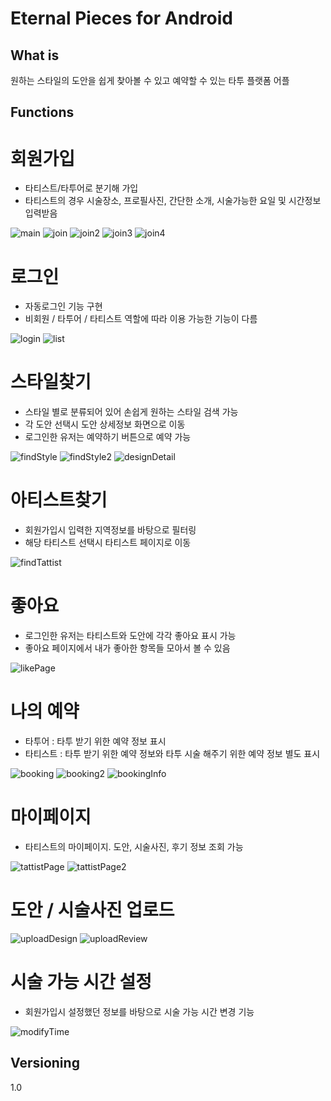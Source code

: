 Eternal Pieces for Android
==========================

What is
-------
원하는 스타일의 도안을 쉽게 찾아볼 수 있고 예약할 수 있는 타투 플랫폼 어플


Functions
---------
# 회원가입 
- 타티스트/타투어로 분기해 가입
- 타티스트의 경우 시술장소, 프로필사진, 간단한 소개, 시술가능한 요일 및 시간정보 입력받음 

![main](https://user-images.githubusercontent.com/40784518/68589386-1a0ca880-04cf-11ea-8634-24531211296b.png)
![join](https://user-images.githubusercontent.com/40784518/68589476-4f18fb00-04cf-11ea-981b-bc691c5a3e48.png)
![join2](https://user-images.githubusercontent.com/40784518/68589511-6657e880-04cf-11ea-83b2-b8842ebbffb7.png)
![join3](https://user-images.githubusercontent.com/40784518/68589534-740d6e00-04cf-11ea-9087-bd33e5fd0931.png)
![join4](https://user-images.githubusercontent.com/40784518/68589552-812a5d00-04cf-11ea-9622-4725450ff668.png)

# 로그인
- 자동로그인 기능 구현
- 비회원 / 타투어 / 타티스트 역할에 따라 이용 가능한 기능이 다름 

![login](https://user-images.githubusercontent.com/40784518/68589623-bdf65400-04cf-11ea-9573-23f77c72c27a.png)
![list](https://user-images.githubusercontent.com/40784518/68591119-54784480-04d3-11ea-9aed-d01c5bbb69d2.png)

# 스타일찾기
- 스타일 별로 분류되어 있어 손쉽게 원하는 스타일 검색 가능 
- 각 도안 선택시 도안 상세정보 화면으로 이동
- 로그인한 유저는 예약하기 버튼으로 예약 가능 

![findStyle](https://user-images.githubusercontent.com/40784518/68589729-0b72c100-04d0-11ea-8377-626da484b15f.png)
![findStyle2](https://user-images.githubusercontent.com/40784518/68589746-1594bf80-04d0-11ea-880f-defcd778f907.png)
![designDetail](https://user-images.githubusercontent.com/40784518/68590899-ec296300-04d2-11ea-9683-debe4d398721.png)


# 아티스트찾기
- 회원가입시 입력한 지역정보를 바탕으로 필터링
- 해당 타티스트 선택시 타티스트 페이지로 이동 

![findTattist](https://user-images.githubusercontent.com/40784518/68590693-83da8180-04d2-11ea-9c2a-2c224208a9af.png)

# 좋아요
- 로그인한 유저는 타티스트와 도안에 각각 좋아요 표시 가능
- 좋아요 페이지에서 내가 좋아한 항목들 모아서 볼 수 있음 

![likePage](https://user-images.githubusercontent.com/40784518/68590751-a4a2d700-04d2-11ea-9830-d39fbab91334.png)


# 나의 예약
- 타투어 : 타투 받기 위한 예약 정보 표시
- 타티스트 : 타투 받기 위한 예약 정보와 타투 시술 해주기 위한 예약 정보 별도 표시

![booking](https://user-images.githubusercontent.com/40784518/68590791-b84e3d80-04d2-11ea-92c1-af2690e912bc.png)
![booking2](https://user-images.githubusercontent.com/40784518/68590814-c4d29600-04d2-11ea-9855-4928819d242a.png)
![bookingInfo](https://user-images.githubusercontent.com/40784518/68590845-d2881b80-04d2-11ea-92d3-1e40e7495e4b.png)

# 마이페이지
- 타티스트의 마이페이지. 도안, 시술사진, 후기 정보 조회 가능 

![tattistPage](https://user-images.githubusercontent.com/40784518/68591022-209d1f00-04d3-11ea-8429-ab51900ba862.png)
![tattistPage2](https://user-images.githubusercontent.com/40784518/68591029-23980f80-04d3-11ea-9cd7-0f926cda74b1.png)

# 도안 / 시술사진 업로드 

![uploadDesign](https://user-images.githubusercontent.com/40784518/68591055-33afef00-04d3-11ea-8dc4-6b7a33140266.png)
![uploadReview](https://user-images.githubusercontent.com/40784518/68591050-301c6800-04d3-11ea-83be-6e7c12fe0b63.png)


# 시술 가능 시간 설정
- 회원가입시 설정했던 정보를 바탕으로 시술 가능 시간 변경 기능 

![modifyTime](https://user-images.githubusercontent.com/40784518/68590920-fc414280-04d2-11ea-84a5-e4240034fe75.png)

Versioning
----------
1.0

